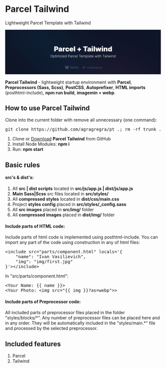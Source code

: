 <h1>Parcel Tailwind</h1>
<p>Lightweight Parcel Template with Tailwind</p>

<p>
	<img src="https://raw.githubusercontent.com/agragregra/parcel-tailwind/master/src/img/parcel-tailwind.jpg" alt="Parcel HTML Template with Tailwind">
</p>

<p><strong>Parcel Tailwind</strong> - lightweight startup environment with <strong>Parcel</strong>, <strong>Preprocessors (Sass, Scss)</strong>, <strong>PostCSS</strong>, <strong>Autoprefixer</strong>, <strong>HTML imports</strong> (posthtml-include), <strong>npm run build</strong>, <strong>imagemin + webp</strong>.</p>

<h2>How to use Parcel Tailwind</h2>

<p>Clone into the current folder with remove all unnecessary (one command):</p>

<pre>git clone https://github.com/agragregra/pt .; rm -rf trunk .gitignore readme.md .git .editorconfig</pre>

<ol>
	<li>Clone or <a href="https://github.com/agragregra/pt/archive/master.zip">Download</a> <strong>Parcel Tailwind</strong> from GitHub</li>
	<li>Install Node Modules: <strong>npm i</strong></li>
	<li>Run: <strong>npm start</strong></li>
</ol>

<h2>Basic rules</h2>

<h4>src's & dist's:</h4>

<ol>
	<li>All <strong>src | dist scripts</strong> located in <strong>src/js/app.js | dist/js/app.js</strong></li>
	<li><strong>Main Sass|Scss</strong> src files located in <strong>src/styles/</strong></li>
	<li>All <strong>compressed styles</strong> located in <strong>dist/css/main.css</strong></li>
	<li>Project <strong>styles config</strong> placed in <strong>src/styles/_config.sass</strong></li>
	<li>All <strong>src images</strong> placed in <strong>src/img/</strong> folder</li>
	<li>All <strong>compressed images</strong> placed in <strong>dist/img/</strong> folder</li>
</ol>

<h4>Include parts of HTML code:</h4>

<p>Include parts of html code is implemented using posthtml-include. You can import any part of the code using construction in any of html files:</p>

<pre>&lt;include src="parts/component.html" locals='{
	"name": "Ivan Vasilievich",
	"img": "img/first.jpg"
}'&gt;&lt;/include&gt;</pre>

<p>In "src/parts/component.html":</p>

<pre>
&lt;Your Name: {{ name }}&gt;
&lt;Your Photo: &lt;img src="{{ img }}?as=webp"&gt;&gt;
</pre>

<h4>Include parts of Preprocessor code:</h4>

<p>All included parts of preprocessor files placed in the folder "styles/blocks/*". Any number of preprocessor files can be placed here and in any order. They will be automatically included in the "styles/main.*" file and processed by the selected preprocessor.</p>

<h2>Included features</h2>

<ol>
	<li>Parcel</li>
	<li>Tailwind</li>
</ol>
